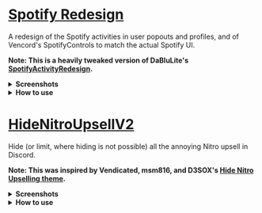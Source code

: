 # [Spotify Redesign](https://github.com/tom22k/discord-css/blob/main/Themes/SpotifyRedesignV2.css)
A redesign of the Spotify activities in user popouts and profiles, and of Vencord's SpotifyControls to match the actual Spotify UI.

**Note: This is a heavily tweaked version of DaBluLite's [SpotifyActivityRedesign](https://github.com/DaBluLite/css-snippets/tree/master/SpotifyActivityRedesign).**

<details> <summary><b>Screenshots</b></summary>

![image](https://github.com/tom22k/css-snippets/assets/143504320/d3248a8b-1368-4cf3-acf0-55f3380d9e8b)

![image](https://github.com/user-attachments/assets/2e1a5f03-cdf0-4d71-bc78-c65639bc1bd0)

![image](https://github.com/tom22k/css-snippets/assets/143504320/81f261f2-7888-4d32-832d-74b145775dcc)

![image](https://github.com/tom22k/css-snippets/assets/143504320/4ac052da-fefa-42a1-994b-8bf7cdf9bd5c)

</details>

<details> <summary><b>How to use</b></summary>
  
Copy link to paste in online themes:
```
https://raw.githubusercontent.com/tom22k/discord-css/main/Themes/SpotifyRedesignV2.css
```

Importing in quick CSS:
```css
@import url("https://raw.githubusercontent.com/tom22k/discord-css/main/Themes/SpotifyRedesignV2.css");
```

</details>

# [HideNitroUpsellV2](https://github.com/tom22k/discord-css/blob/main/Themes/HideNitroUpsellV2.css)
Hide (or limit, where hiding is not possible) all the annoying Nitro upsell in Discord.

**Note: This was inspired by Vendicated, msm816, and D3SOX's [Hide Nitro Upselling theme](https://github.com/D3SOX/complementary-discord-theme/blob/master/hide-nitro-upselling.theme.css).**

<details> <summary><b>Screenshots</b></summary>

Before

#1

![image](https://github.com/user-attachments/assets/50732b7d-9e07-4939-bd50-44dfd963d6c1)

After

#2

![image](https://github.com/user-attachments/assets/7cecdb23-708c-49d0-8c40-76c6c0b9a572)

</details>

<details> <summary><b>How to use</b></summary>
  
Copy link to paste in online themes:
```
https://raw.githubusercontent.com/tom22k/discord-css/main/Themes/HideNitroUpsellV2.css
```

Importing in quick CSS:
```css
@import url("https://raw.githubusercontent.com/tom22k/discord-css/main/Themes/HideNitroUpsellV2.css");
```

</details>
